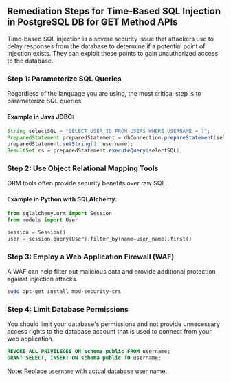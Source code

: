 

## Remediation Steps for Time-Based SQL Injection in PostgreSQL DB for GET Method APIs

Time-based SQL injection is a severe security issue that attackers use to delay responses from the database to determine if a potential point of injection exists. They can exploit these points to gain unauthorized access to the database.

### Step 1: Parameterize SQL Queries

Regardless of the language you are using, the most critical step is to parameterize SQL queries.

#### Example in Java JDBC:

```java
String selectSQL = "SELECT USER_ID FROM USERS WHERE USERNAME = ?";
PreparedStatement preparedStatement = dbConnection.prepareStatement(selectSQL);
preparedStatement.setString(1, username);
ResultSet rs = preparedStatement.executeQuery(selectSQL);
```

### Step 2: Use Object Relational Mapping Tools

ORM tools often provide security benefits over raw SQL.

#### Example in Python with SQLAlchemy:

```python
from sqlalchemy.orm import Session
from models import User

session = Session()
user = session.query(User).filter_by(name=user_name).first()
```

### Step 3: Employ a Web Application Firewall (WAF)

A WAF can help filter out malicious data and provide additional protection against injection attacks.

```bash
sudo apt-get install mod-security-crs
```


### Step 4: Limit Database Permissions

You should limit your database's permissions and not provide unnecessary access rights to the database account that is used to connect from your web application.

```SQL
REVOKE ALL PRIVILEGES ON schema public FROM username;
GRANT SELECT, INSERT ON schema public TO username;
```

Note: Replace `username` with actual database user name.